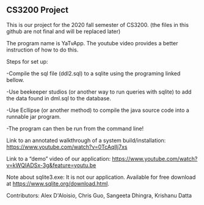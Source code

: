 ## CS3200 Project
This is our project for the 2020 fall semester of CS3200. (the files in this github are not final and will be replaced later)

The program name is YaTvApp. The youtube video provides a better instruction of how to do this.

Steps for set up:

-Compile the sql file (ddl2.sql) to a sqlite using the programing linked bellow. 

-Use beekeeper studios (or another way to run queries with sqlite) to add the data found in dml.sql to the database.

-Use Ecllipse (or another method) to compile the java source code into a runnable jar program.

-The program can then be run from the command line!

Link to an annotated walkthrough of a system build/installation: https://www.youtube.com/watch?v=0TcAqIIj7xs

Link to a “demo” video of our application: https://www.youtube.com/watch?v=kWQIADSx-3g&feature=youtu.be

Note about sqlite3.exe: It is not our application.
Available for free download at https://www.sqlite.org/download.html.


Contributors:
Alex D'Aloisio, Chris Guo, Sangeeta Dhingra, Krishanu Datta
